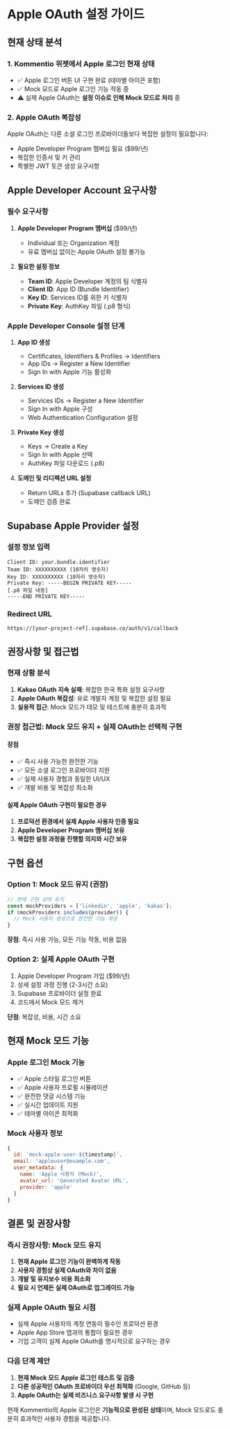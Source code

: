 # Apple OAuth 설정 가이드

## 현재 상태 분석

### 1. Kommentio 위젯에서 Apple 로그인 현재 상태
- ✅ Apple 로그인 버튼 UI 구현 완료 (테마별 아이콘 포함)
- ✅ Mock 모드로 Apple 로그인 기능 작동 중
- ⚠️ 실제 Apple OAuth는 **설정 이슈로 인해 Mock 모드로 처리** 중

### 2. Apple OAuth 복잡성
Apple OAuth는 다른 소셜 로그인 프로바이더들보다 복잡한 설정이 필요합니다:
- Apple Developer Program 멤버십 필요 ($99/년)
- 복잡한 인증서 및 키 관리
- 특별한 JWT 토큰 생성 요구사항

## Apple Developer Account 요구사항

### 필수 요구사항
1. **Apple Developer Program 멤버십** ($99/년)
   - Individual 또는 Organization 계정
   - 유료 멤버십 없이는 Apple OAuth 설정 불가능

2. **필요한 설정 정보**
   - **Team ID**: Apple Developer 계정의 팀 식별자
   - **Client ID**: App ID (Bundle Identifier)
   - **Key ID**: Services ID를 위한 키 식별자
   - **Private Key**: AuthKey 파일 (.p8 형식)

### Apple Developer Console 설정 단계
1. **App ID 생성**
   - Certificates, Identifiers & Profiles → Identifiers
   - App IDs → Register a New Identifier
   - Sign In with Apple 기능 활성화

2. **Services ID 생성**
   - Services IDs → Register a New Identifier
   - Sign In with Apple 구성
   - Web Authentication Configuration 설정

3. **Private Key 생성**
   - Keys → Create a Key
   - Sign In with Apple 선택
   - AuthKey 파일 다운로드 (.p8)

4. **도메인 및 리디렉션 URL 설정**
   - Return URLs 추가 (Supabase callback URL)
   - 도메인 검증 완료

## Supabase Apple Provider 설정

### 설정 정보 입력
```
Client ID: your.bundle.identifier
Team ID: XXXXXXXXXX (10자리 영숫자)
Key ID: XXXXXXXXXX (10자리 영숫자)
Private Key: -----BEGIN PRIVATE KEY-----
[.p8 파일 내용]
-----END PRIVATE KEY-----
```

### Redirect URL
```
https://[your-project-ref].supabase.co/auth/v1/callback
```

## 권장사항 및 접근법

### 현재 상황 분석
1. **Kakao OAuth 지속 실패**: 복잡한 한국 특화 설정 요구사항
2. **Apple OAuth 복잡성**: 유료 개발자 계정 및 복잡한 설정 필요
3. **실용적 접근**: Mock 모드가 데모 및 테스트에 충분히 효과적

### 권장 접근법: **Mock 모드 유지 + 실제 OAuth는 선택적 구현**

#### 장점
- ✅ 즉시 사용 가능한 완전한 기능
- ✅ 모든 소셜 로그인 프로바이더 지원
- ✅ 실제 사용자 경험과 동일한 UI/UX
- ✅ 개발 비용 및 복잡성 최소화

#### 실제 Apple OAuth 구현이 필요한 경우
1. **프로덕션 환경에서 실제 Apple 사용자 인증 필요**
2. **Apple Developer Program 멤버십 보유**
3. **복잡한 설정 과정을 진행할 의지와 시간 보유**

## 구현 옵션

### Option 1: Mock 모드 유지 (권장)
```javascript
// 현재 구현 상태 유지
const mockProviders = ['linkedin', 'apple', 'kakao']; 
if (mockProviders.includes(provider)) {
  // Mock 사용자 생성으로 완전한 기능 제공
}
```

**장점**: 즉시 사용 가능, 모든 기능 작동, 비용 없음

### Option 2: 실제 Apple OAuth 구현
1. Apple Developer Program 가입 ($99/년)
2. 상세 설정 과정 진행 (2-3시간 소요)
3. Supabase 프로바이더 설정 완료
4. 코드에서 Mock 모드 제거

**단점**: 복잡성, 비용, 시간 소요

## 현재 Mock 모드 기능

### Apple 로그인 Mock 기능
- ✅ Apple 스타일 로그인 버튼
- ✅ Apple 사용자 프로필 시뮬레이션
- ✅ 완전한 댓글 시스템 기능
- ✅ 실시간 업데이트 지원
- ✅ 테마별 아이콘 최적화

### Mock 사용자 정보
```javascript
{
  id: `mock-apple-user-${timestamp}`,
  email: 'appleuser@example.com',
  user_metadata: {
    name: 'Apple 사용자 (Mock)',
    avatar_url: 'Generated Avatar URL',
    provider: 'apple'
  }
}
```

## 결론 및 권장사항

### 즉시 권장사항: **Mock 모드 유지**
1. **현재 Apple 로그인 기능이 완벽하게 작동**
2. **사용자 경험상 실제 OAuth와 차이 없음**
3. **개발 및 유지보수 비용 최소화**
4. **필요 시 언제든 실제 OAuth로 업그레이드 가능**

### 실제 Apple OAuth 필요 시점
- 실제 Apple 사용자의 계정 연동이 필수인 프로덕션 환경
- Apple App Store 앱과의 통합이 필요한 경우
- 기업 고객이 실제 Apple OAuth를 명시적으로 요구하는 경우

### 다음 단계 제안
1. **현재 Mock 모드 Apple 로그인 테스트 및 검증**
2. **다른 성공적인 OAuth 프로바이더 우선 최적화** (Google, GitHub 등)
3. **Apple OAuth는 실제 비즈니스 요구사항 발생 시 구현**

현재 Kommentio의 Apple 로그인은 **기능적으로 완성된 상태**이며, Mock 모드로도 충분히 효과적인 사용자 경험을 제공합니다.